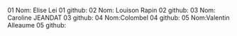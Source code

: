 01 Nom: Elise Lei
01 github:
02 Nom: Louison Rapin
02 github:
03 Nom: Caroline JEANDAT
03 github:
04 Nom:Colombel
04 github:
05 Nom:Valentin Alleaume
05 github:
